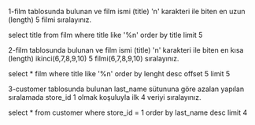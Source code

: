 

1-film tablosunda bulunan ve film ismi (title) 'n' karakteri ile biten en uzun (length) 5 filmi sıralayınız.

select title from film where title like '%n' order by title limit 5

2-film tablosunda bulunan ve film ismi (title) 'n' karakteri ile biten en kısa (length) ikinci(6,7,8,9,10) 5 filmi(6,7,8,9,10) sıralayınız.

select * film where title like '%n' order by lenght desc offset 5 limit 5

3-customer tablosunda bulunan last_name sütununa göre azalan yapılan sıralamada store_id 1 olmak koşuluyla ilk 4 veriyi sıralayınız.

select * from customer where store_id = 1 order by last_name desc limit 4

